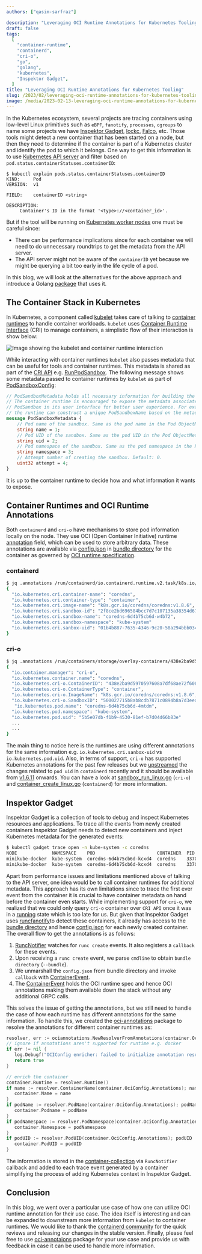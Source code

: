 ```yaml
---
authors: ["qasim-sarfraz"]

description: "Leveraging OCI Runtime Annotations for Kubernetes Tooling"
draft: false
tags:
  [
    "container-runtime",
    "containerd",
    "cri-o",
    "go",
    "golang",
    "kubernetes",
    "Inspektor Gadget",
  ]
title: "Leveraging OCI Runtime Annotations for Kubernetes Tooling"
slug: /2023/02/leveraging-oci-runtime-annotations-for-kubernetes-tooling
image: /media/2023-02-13-leveraging-oci-runtime-annotations-for-kubernetes-tooling.jpg
---
```


In the Kubernetes ecosystem, several projects are tracing containers using low-level
Linux primitives such as `eBPF`, `fanotify`, `processes`, `cgroups` to name some projects
we have [Inspektor Gadget](https://github.com/inspektor-gadget/inspektor-gadget), [lockc](https://github.com/lockc-project/lockc),
[Falco](https://github.com/falcosecurity/falco), etc. Those tools might detect a new
container that has been started on a node, but then they need to determine if the
container is part of a Kubernetes cluster and identify the pod to which it belongs.
One way to get this information is to use [Kubernetes API server](https://kubernetes.io/docs/concepts/overview/components/#kube-apiserver) and filter
based on `pod.status.containerStatuses.containerID`:

```text
$ kubectl explain pods.status.containerStatuses.containerID
KIND:     Pod
VERSION:  v1

FIELD:    containerID <string>

DESCRIPTION:
     Container's ID in the format '<type>://<container_id>'.
```

But if the tool will be running on [Kubernetes worker nodes](https://kubernetes.io/docs/concepts/overview/components/#node-components) one must be careful since:

- There can be performance implications since for each container we will need to do unnecessary roundtrips to get the metadata from the API server.
- The API server might not be aware of the `containerID` yet because we might be querying a bit too early in the life cycle of a pod.

In this blog, we will look at the alternatives for the above approach and introduce a Golang
[package](https://pkg.go.dev/github.com/inspektor-gadget/inspektor-gadget@v0.12.1/pkg/container-utils/oci-annotations) that uses it.

<!-- truncate -->

## The Container Stack in Kubernetes

In Kubernetes, a component called [kubelet](https://kubernetes.io/docs/concepts/overview/components/#kubelet) takes care of talking to [container runtimes](https://kubernetes.io/docs/concepts/overview/components/#container-runtime) to handle container workloads.
`kubelet` uses [Container Runtime Interface](https://kubernetes.io/docs/concepts/architecture/cri) (CRI) to manage containers, a simplistic flow of their interaction is show below:

![Image showing the kubelet and container runtime interaction](/media/kubelet-and-container-runtimes.png)

While interacting with container runtimes `kubelet` also passes metadata that can be useful for tools and container runtimes.
This metadata is shared as part of the [CRI API](https://github.com/kubernetes/cri-api/blob/v0.25.0/pkg/apis/runtime/v1/api.proto#L34) e.g. [RunPodSandbox](https://github.com/kubernetes/kubernetes/blob/v1.25.0/pkg/kubelet/cri/remote/remote_runtime.go#L204).
The following message shows some metadata passed to container runtimes by `kubelet` as part of [PodSandboxConfig](https://github.com/kubernetes/cri-api/blob/v0.25.0/pkg/apis/runtime/v1/api.proto#L393):

```proto
// PodSandboxMetadata holds all necessary information for building the sandbox name.
// The container runtime is encouraged to expose the metadata associated with the
// PodSandbox in its user interface for better user experience. For example,
// the runtime can construct a unique PodSandboxName based on the metadata.
message PodSandboxMetadata {
    // Pod name of the sandbox. Same as the pod name in the Pod ObjectMeta.
    string name = 1;
    // Pod UID of the sandbox. Same as the pod UID in the Pod ObjectMeta.
    string uid = 2;
    // Pod namespace of the sandbox. Same as the pod namespace in the Pod ObjectMeta.
    string namespace = 3;
    // Attempt number of creating the sandbox. Default: 0.
    uint32 attempt = 4;
}
```

It is up to the container runtime to decide how and what information it wants to expose.

## Container Runtimes and OCI Runtime Annotations

Both `containerd` and `cri-o` have mechanisms to store pod information locally on the node. They use OCI (Open Container Initiative) runtime [annotation](https://github.com/opencontainers/runtime-spec/blob/v1.0.2/config.md#annotations) field,
which can be used to store arbitrary data. These annotations are available via [config.json](https://github.com/opencontainers/runtime-spec/blob/v1.0.2/config.md) in [bundle directory](https://github.com/opencontainers/runtime-spec#application-bundle-builders)
for the container as governed by [OCI runtime specification](https://github.com/opencontainers/runtime-spec/tree/v1.0.2).

### containerd

```bash
$ jq .annotations /run/containerd/io.containerd.runtime.v2.task/k8s.io/7be7ca56452ce0f69575654683e3b8cdc61d8898d06caf92fbf5ffffcd856bd7/config.json
{
  "io.kubernetes.cri.container-name": "coredns",
  "io.kubernetes.cri.container-type": "container",
  "io.kubernetes.cri.image-name": "k8s.gcr.io/coredns/coredns:v1.8.6",
  "io.kubernetes.cri.sandbox-id": "2f8ce2bd696584bcc7d7c107135a38354d6766bc7ea7dd137bb4acfc92592268",
  "io.kubernetes.cri.sandbox-name": "coredns-6d4b75cb6d-w4b72",
  "io.kubernetes.cri.sandbox-namespace": "kube-system"
  "io.kubernetes.cri.sanbox-uid": "01b4b887-7635-4346-9c20-58a294bbb034"
}
```

### cri-o

```bash
$ jq .annotations /run/containers/storage/overlay-containers/438e2ba9d5970597608a7df68ae72f6085a1460f976f964ed5f369c793eaa4fe/userdata/config.json
{
  "io.container.manager": "cri-o",
  "io.kubernetes.container.name": "coredns",
  "io.kubernetes.cri-o.ContainerID": "438e2ba9d5970597608a7df68ae72f6085a1460f976f964ed5f369c793eaa4fe",
  "io.kubernetes.cri-o.ContainerType": "container",
  "io.kubernetes.cri-o.ImageName": "k8s.gcr.io/coredns/coredns:v1.8.6",
  "io.kubernetes.cri-o.SandboxID": "500027715b8ab8cdb7871c0894b8a7d3eea199c7a8f458351952f44a6ad6cc14",
   "io.kubernetes.pod.name": "coredns-6d4b75cb6d-4mtdm",
  "io.kubernetes.pod.namespace": "kube-system",
  "io.kubernetes.pod.uid": "5b5e07db-f1b9-4530-81ef-b7d04d66b83e"
  ...
  ...
}
```

The main thing to notice here is the runtimes are using different annotations for the same information e.g. `io.kubernetes.cri.sanbox-uid` vs `io.kubernetes.pod.uid`.
Also, in terms of support, `cri-o` has supported Kubernetes annotations for the past few releases but we [upstreamed](https://github.com/containerd/containerd/pull/7735) the changes related to `pod uid`
in `containerd` recently and it should be available from [v1.6.11](https://github.com/containerd/containerd/releases/tag/v1.6.11) onwards. You can have a look at [sandbox_run_linux.go](https://github.com/cri-o/cri-o/blob/v1.26.1/server/sandbox_run_linux.go#L615) (`cri-o`) and [container_create_linux.go](https://github.com/containerd/containerd/blob/v1.6.11/pkg/cri/server/container_create_linux.go#L301) (`containerd`) for more information.

## Inspektor Gadget

Inspektor Gadget is a collection of tools to debug and inspect Kubernetes resources and applications. To trace all the events
from newly created containers Inspektor Gadget needs to detect new containers and inject Kubernetes metadata for the generated events:

```bash
$ kubectl gadget trace open -n kube-system -c coredns
NODE             NAMESPACE    POD                       CONTAINER  PID     COMM     FD  ERR  PATH
minikube-docker  kube-system  coredns-6d4b75cb6d-kcxd4  coredns    337091  coredns  11  0    /etc/hosts
minikube-docker  kube-system  coredns-6d4b75cb6d-kcxd4  coredns    337091  coredns  11  0    /etc/coredns/Corefile
```

Apart from performance issues and limitations mentioned above of talking to the API server, one idea would be to call container runtimes for
additional metadata. This approach has its own limitations since to trace the first ever event from the container it is crucial to have container
metadata on hand before the container even starts. While implementing support for `cri-o`, we realized that we could only query `cri-o` container over `CRI API`
once it was in a [running](https://github.com/kubernetes/cri-api/blob/v0.26.1/pkg/apis/runtime/v1/api.proto#L1127) state which is too late for us.
But given that Inspektor Gadget uses [runcfanotify](https://pkg.go.dev/github.com/inspektor-gadget/inspektor-gadget@v0.12.1/pkg/runcfanotify)to detect these
containers, it already has access to the [bundle directory](https://github.com/opencontainers/runtime-spec#application-bundle-builders) and hence
[config.json](https://github.com/opencontainers/runtime-spec/blob/v1.0.2/config.md) for each newly created container. The overall flow to get the annotations is as follows:

1. [RuncNotifier](https://github.com/inspektor-gadget/inspektor-gadget/blob/v0.12.1/pkg/runcfanotify/runcfanotify.go#L78) watches for `runc create` events. It also registers a `callback` for these events.
2. Upon receiving a `runc create` event, we parse `cmdline` to obtain `bundle directory` (`--bundle`).
3. We unmarshall the `config.json` from bundle directory and invoke `callback` with [ContainerEvent](https://github.com/inspektor-gadget/inspektor-gadget/blob/v0.12.1/pkg/runcfanotify/runcfanotify.go#L50).
4. The [ContainerEvent](https://github.com/inspektor-gadget/inspektor-gadget/blob/v0.12.1/pkg/runcfanotify/runcfanotify.go#L50) holds the OCI runtime spec and hence OCI annotations making them available
   down the stack without any additional GRPC calls.

This solves the issue of getting the annotations, but we still need to handle the case of how each runtime has different annotations for the same information.
To handle this, we created the [oci-annotations](https://github.com/inspektor-gadget/inspektor-gadget/tree/v0.12.1/pkg/container-utils/oci-annotations) package to resolve the annotations for different container runtimes as:

```go
resolver, err := ociannotations.NewResolverFromAnnotations(container.OciConfig.Annotations)
// ignore if annotations aren't supported for runtime e.g. docker
if err != nil {
   log.Debugf("OCIConfig enricher: failed to initialize annotation resolver: %s", err)
   return true
}

// enrich the container
container.Runtime = resolver.Runtime()
if name := resolver.ContainerName(container.OciConfig.Annotations); name != "" {
   container.Name = name
}
if podName := resolver.PodName(container.OciConfig.Annotations); podName != "" {
   container.Podname = podName
}
if podNamespace := resolver.PodNamespace(container.OciConfig.Annotations); podNamespace != "" {
   container.Namespace = podNamespace
}
if podUID := resolver.PodUID(container.OciConfig.Annotations); podUID != "" {
   container.PodUID = podUID
}
```

The information is stored in the [container-collection](https://pkg.go.dev/github.com/inspektor-gadget/inspektor-gadget@v0.12.1/pkg/container-collection) via `RuncNotifier` callback
and added to each trace event generated by a container simplifying the process of adding Kubernetes context in Inspektor Gadget.

## Conclusion

In this blog, we went over a particular use case of how one can utilize OCI runtime annotation for their use case.
The idea itself is interesting and can be expanded to downstream more information from `kubelet` to container runtimes.
We would like to thank the [containerd community](https://github.com/containerd/containerd) for the quick reviews and releasing our changes in the stable version.
Finally, please feel free to use [oci-annotaions](https://pkg.go.dev/github.com/inspektor-gadget/inspektor-gadget@v0.12.1/pkg/container-utils/oci-annotations) package for your use case and provide us with feedback in case it can be used to handle more information.
